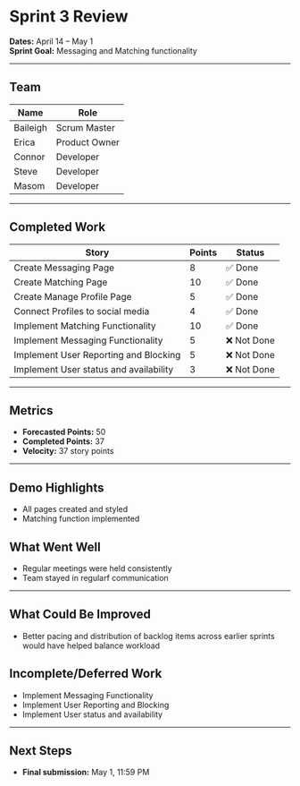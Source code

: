 # Sprint 3 Review

**Dates:** April 14 – May 1  
**Sprint Goal:** Messaging and Matching functionality

---

## Team

| Name     | Role          |
| -------- | ------------- |
| Baileigh | Scrum Master  |
| Erica    | Product Owner |
| Connor   | Developer     |
| Steve    | Developer     |
| Masom    | Developer     |

---

## Completed Work

| Story                                  | Points | Status      |
| -------------------------------------- | ------ | ----------- |
| Create Messaging Page                  | 8      | ✅ Done     |
| Create Matching Page                   | 10     | ✅ Done     |
| Create Manage Profile Page             | 5      | ✅ Done     |
| Connect Profiles to social media       | 4      | ✅ Done     |
| Implement Matching Functionality       | 10     | ✅ Done     |
| Implement Messaging Functionality      | 5      | ❌ Not Done |
| Implement User Reporting and Blocking  | 5      | ❌ Not Done |
| Implement User status and availability | 3      | ❌ Not Done |

---

## Metrics

- **Forecasted Points:** 50
- **Completed Points:** 37
- **Velocity:** 37 story points

---

## Demo Highlights

- All pages created and styled
- Matching function implemented

## What Went Well

- Regular meetings were held consistently
- Team stayed in regularf communication

---

## What Could Be Improved

- Better pacing and distribution of backlog items across earlier sprints would have helped balance workload

## Incomplete/Deferred Work

- Implement Messaging Functionality
- Implement User Reporting and Blocking
- Implement User status and availability

---

## Next Steps

- **Final submission:** May 1, 11:59 PM
